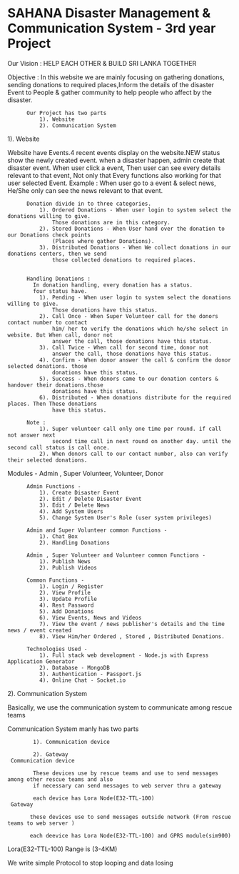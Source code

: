 # SAHANA Disaster Management & Communication System - 3rd year Project
Our Vision : HELP EACH OTHER & BUILD SRI LANKA TOGETHER

Objective : In this website we are mainly focusing on gathering donations, sending donations to required places,Inform the details of the disaster
            Event to People & gather community to help people who affect by the disaster.

          Our Project has two parts
              1). Website
              2). Communication System

1). Website

Website have Events.4 recent events display on the website.NEW status show the newly created event.
when a disaster happen, admin create that disaster event. When user click a event, Then user
can see every details relevant to that event, Not only that Every functions also working for that
user selected Event.
 Example : When user go to a event & select news, He/She only can see the news relevant to that event.

          Donation divide in to three categories.
              1). Ordered Donations - When user login to system select the donations willing to give.
                  Those donations are in this category.
              2). Stored Donations - When User hand over the donation to our Donations check points
                  (Places where gather Donations).
              3). Distributed Donations - When We collect donations in our donations centers, then we send
                  those collected donations to required places.


          Handling Donations :
            In donation handling, every donation has a status.
            four status have.
              1). Pending - When user login to system select the donations willing to give.
                  Those donations have this status.
              2). Call Once - When Super Volunteer call for the donors contact number to contact
                  him/ her to verify the donations which he/she select in website. But When call, donor not
                  answer the call, those donations have this status.
              3). Call Twice - When call for second time, donor not
                  answer the call, those donations have this status.
              4). Confirm - When donor answer the call & confirm the donor selected donations. those
                  donations have this status.
              5). Success - When donors came to our donation centers & handover their donations.those
                  donations have this status.
              6). Distributed - When donations distribute for the required places. Then These donations
                  have this status.

          Note :
              1). Super volunteer call only one time per round. if call not answer next
                  second time call in next round on another day. until the second call status is call once.
              2). When donors call to our contact number, also can verify their selected donations.


   Modules - Admin , Super Volunteer, Volunteer, Donor

          Admin Functions -
              1). Create Disaster Event
              2). Edit / Delete Disaster Event
              3). Edit / Delete News
              4). Add System Users
              5). Change System User's Role (user system privileges)

          Admin and Super Volunteer common Functions -
              1). Chat Box
              2). Handling Donations

          Admin , Super Volunteer and Volunteer common Functions -
              1). Publish News
              2). Publish Videos

          Common Functions -
              1). Login / Register
              2). View Profile
              3). Update Profile
              4). Rest Password
              5). Add Donations
              6). View Events, News and Videos
              7). View the event / news publisher's details and the time news / event created
              8). View Him/her Ordered , Stored , Distributed Donations.

          Technologies Used -
              1). Full stack web development - Node.js with Express Application Generator
              2). Database - MongoDB
              3). Authentication - Passport.js
              4). Online Chat - Socket.io


 2). Communication System
 
Basically, we use the communication system to  communicate among rescue teams

Communication System manly has two parts

            1). Communication device  
            
            2). Gateway 
     Communication device 
     
            These devices use by rescue teams and use to send messages among other rescue teams and also
            if necessary can send messages to web server thru a gateway
            
            each device has Lora Node(E32-TTL-100)
     Gateway
     
           these devices use to send messages outside network (From rescue teams to web server )
           
           each deevice has Lora Node(E32-TTL-100) and GPRS module(sim900) 
           
Lora(E32-TTL-100) Range is (3-4KM)

We write simple Protocol to stop looping and data losing
